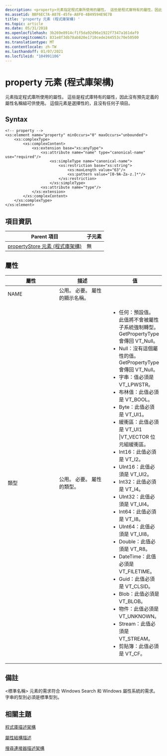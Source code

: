 ```yaml
---
description: <property>元素指定程式庫所使用的屬性。 這些是程式庫特有的屬性，因此沒有預先定義的屬性名稱組可供使用。 這個元素是選擇性的，且沒有任何子項目。
ms.assetid: 8BF6EC7A-A87E-45fe-A8F0-4B49594E9E7B
title: 'property 元素 (程式庫架構) '
ms.topic: article
ms.date: 05/31/2018
ms.openlocfilehash: 3b269e8914cf1f5da92d96e1922f7347a161daf9
ms.sourcegitcommit: 831e8f3db78ab820e1710cede244553c70e50500
ms.translationtype: MT
ms.contentlocale: zh-TW
ms.lasthandoff: 01/07/2021
ms.locfileid: "104991106"
---
```

# <a name="property-element-library-schema"></a>property 元素 (程式庫架構) 

<property>元素指定程式庫所使用的屬性。 這些是程式庫特有的屬性，因此沒有預先定義的屬性名稱組可供使用。 這個元素是選擇性的，且沒有任何子項目。

## <a name="syntax"></a>Syntax

``` syntax
<!-- property -->
<xs:element name="property" minOccurs="0" maxOccurs="unbounded">
    <xs:complexType>
        <xs:complexContent>
            <xs:extension base="xs:anyType">
                <xs:attribute name="name" type="canonical-name" use="required"/>
                    <xs:simpleType name="canonical-name">
                        <xs:restriction base="xs:string">
                            <xs:maxLength value="63"/>
                            <xs:pattern value="[0-9A-Za-z.]*"/>
                        </xs:restriction>
                    </xs:simpleType>
                <xs:attribute name="type"/>
            </xs:extension>
        </xs:complexContent>
    </xs:complexType>
</xs:element>
```

## <a name="element-information"></a>項目資訊



| Parent 項目                                                             | 子元素 |
|----------------------------------------------------------------------------|----------------|
| [propertyStore 元素 (程式庫架構) ](schema-library-propertystore.md) | 無           |



 

## <a name="attributes"></a>屬性



<table>
<colgroup>
<col style="width: 33%" />
<col style="width: 33%" />
<col style="width: 33%" />
</colgroup>
<thead>
<tr class="header">
<th>屬性</th>
<th>描述</th>
<th>值</th>
</tr>
</thead>
<tbody>
<tr class="odd">
<td>NAME</td>
<td>公用。 必要。 屬性的顯示名稱。</td>

</tr>
<tr class="even">
<td>類型</td>
<td>公用。 必要。 屬性的類型。</td>
<td><ul>
<li>任何：預設值。 此值將不會被屬性子系統強制轉型。 GetPropertyType 會傳回 VT_Null。</li>
<li>Null：沒有這個屬性的值。 GetPropertyType 會傳回 VT_Null。</li>
<li>字串：值必須是 VT_LPWSTR。</li>
<li>布林值：此值必須是 VT_BOOL。</li>
<li>Byte：此值必須是 VT_UI1。</li>
<li>緩衝區：此值必須是 VT_UI1 |VT_VECTOR 位元組緩衝區。</li>
<li>Int16：此值必須是 VT_I2。</li>
<li>UInt16：此值必須是 VT_UI2。</li>
<li>Int32：此值必須是 VT_I4。</li>
<li>UInt32：此值必須是 VT_UI4。</li>
<li>Int64：此值必須是 VT_I8。</li>
<li>UInt64：此值必須是 VT_UI8。</li>
<li>Double：此值必須是 VT_R8。</li>
<li>DateTime：此值必須是 VT_FILETIME。</li>
<li>Guid：此值必須是 VT_CLSID。</li>
<li>Blob：此值必須是 VT_BLOB。</li>
<li>物件：此值必須是 VT_UNKNOWN。</li>
<li>Stream：此值必須是 VT_STREAM。</li>
<li>剪貼簿：此值必須是 VT_CF。</li>
</ul></td>
</tr>
</tbody>
</table>



 

## <a name="remarks"></a>備註

<標準名稱> 元素的需求符合 Windows Search 和 Windows 屬性系統的需求。 字串的型別必須是標準型別。

## <a name="related-topics"></a>相關主題

<dl> <dt>

[程式庫描述架構](library-schema-entry.md)
</dt> <dt>

[屬性結構描述](../properties/building-property-handlers-property-schemas.md)
</dt> <dt>

[搜尋連接器描述架構](../search/search-sconn-desc-schema-entry.md)
</dt> </dl>

 

 
